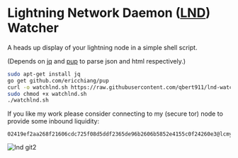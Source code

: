 # Lightning Network Daemon ([LND](https://github.com/lightningnetwork/lnd "lnd github")) Watcher 
A heads up display of your lightning node in a simple shell script. 

(Depends on [jq](https://stedolan.github.io/jq/download/) and [pup](https://github.com/ericchiang/pup) to parse json and html respectively.)
```sh
sudo apt-get install jq
go get github.com/ericchiang/pup
curl -o watchlnd.sh https://raw.githubusercontent.com/qbert911/lnd-watcher/master/watchlnd.sh
sudo chmod +x watchlnd.sh
./watchlnd.sh
```
If you like my work please consider connecting to my (secure tor) node to provide some inbound liquidity:
```
02419ef2aa268f21606cdc725f08d5ddf2365de96b2606b5852e4155c0f24260e3@lcmy4wbbgymxypp4vozfdhsv5stnk4nssfpl6eimqnarcvea6uu6lgid.onion:9735
```
![lnd git2](https://user-images.githubusercontent.com/34988863/55282752-611fa200-5321-11e9-97a3-7caf12158a09.PNG)

 
